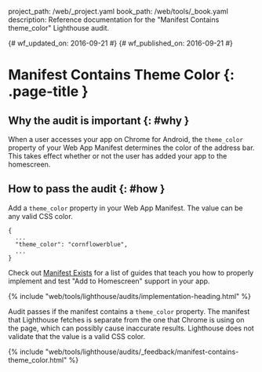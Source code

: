 project_path: /web/_project.yaml
book_path: /web/tools/_book.yaml
description: Reference documentation for the "Manifest Contains theme_color" Lighthouse audit.

{# wf_updated_on: 2016-09-21 #}
{# wf_published_on: 2016-09-21 #}

# Manifest Contains Theme Color  {: .page-title }

## Why the audit is important {: #why }

When a user accesses your app on Chrome for Android, the `theme_color` property
of your Web App Manifest determines the color of the address bar. This takes
effect whether or not the user has added your app to the homescreen.

## How to pass the audit {: #how }

Add a `theme_color` property in your Web App Manifest. The value can be any
valid CSS color.

    {
      ...
      "theme_color": "cornflowerblue",
      ...
    }

Check out [Manifest Exists](manifest-exists#how)
for a list of guides that teach you how to properly
implement and test "Add to Homescreen" support in your app.

{% include "web/tools/lighthouse/audits/implementation-heading.html" %}

Audit passes if the manifest contains a `theme_color` property.
The manifest that Lighthouse fetches is separate from the one that Chrome is
using on the page, which can possibly cause inaccurate results. Lighthouse does
not validate that the value is a valid CSS color.


{% include "web/tools/lighthouse/audits/_feedback/manifest-contains-theme_color.html" %}
